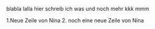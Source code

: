 blabla
lalla
hier schreib ich was
und noch mehr
kkk
mmm

1.Neue Zeile von Nina
2. noch eine neue Zeile von Nina